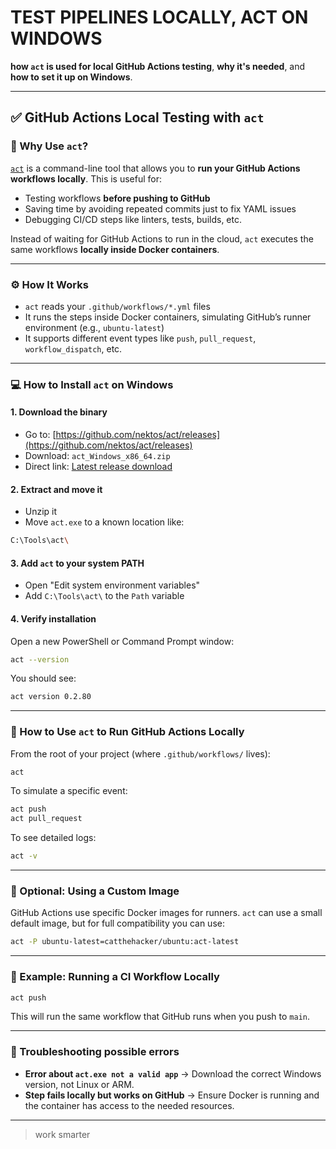 # TEST PIPELINES LOCALLY, ACT ON WINDOWS

 **how `act` is used for local GitHub Actions testing**, **why it's needed**, and **how to set it up on Windows**.

---

## ✅ GitHub Actions Local Testing with `act`

### 📌 Why Use `act`?

[`act`](https://github.com/nektos/act) is a command-line tool that allows you to **run your GitHub Actions workflows locally**. This is useful for:

* Testing workflows **before pushing to GitHub**
* Saving time by avoiding repeated commits just to fix YAML issues
* Debugging CI/CD steps like linters, tests, builds, etc.

Instead of waiting for GitHub Actions to run in the cloud, `act` executes the same workflows **locally inside Docker containers**.

---

### ⚙️ How It Works

* `act` reads your `.github/workflows/*.yml` files
* It runs the steps inside Docker containers, simulating GitHub’s runner environment (e.g., `ubuntu-latest`)
* It supports different event types like `push`, `pull_request`, `workflow_dispatch`, etc.

---

### 💻 How to Install `act` on Windows

#### 1. **Download the binary**

* Go to: [https://github.com/nektos/act/releases](https://github.com/nektos/act/releases)
* Download: `act_Windows_x86_64.zip`
* Direct link: [Latest release download](https://github.com/nektos/act/releases/latest/download/act_Windows_x86_64.zip)

#### 2. **Extract and move it**

* Unzip it
* Move `act.exe` to a known location like:

```bash
C:\Tools\act\
```

#### 3. **Add `act` to your system PATH**

* Open "Edit system environment variables"
* Add `C:\Tools\act\` to the `Path` variable

#### 4. **Verify installation**

Open a new PowerShell or Command Prompt window:

```bash
act --version
```

You should see:

```bash
act version 0.2.80
```

---

### 🧪 How to Use `act` to Run GitHub Actions Locally

From the root of your project (where `.github/workflows/` lives):

```bash
act
```

To simulate a specific event:

```bash
act push
act pull_request
```

To see detailed logs:

```bash
act -v
```

---

### 🔧 Optional: Using a Custom Image

GitHub Actions use specific Docker images for runners. `act` can use a small default image, but for full compatibility you can use:

```bash
act -P ubuntu-latest=catthehacker/ubuntu:act-latest
```

---

### 📂 Example: Running a CI Workflow Locally

```bash
act push
```

This will run the same workflow that GitHub runs when you push to `main`.

---

### 🧩 Troubleshooting possible errors

* **Error about `act.exe not a valid app`** → Download the correct Windows version, not Linux or ARM.
* **Step fails locally but works on GitHub** → Ensure Docker is running and the container has access to the needed resources.

---

> work smarter

